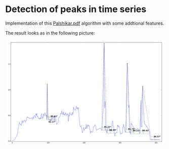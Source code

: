 # Detection of peaks in time series

Implementation of this [Palshikar.pdf](Palshikar.pdf) algorithm with some addtional features.

The result looks as in the following picture:

![demo](peak_detection_with_angles.png)
